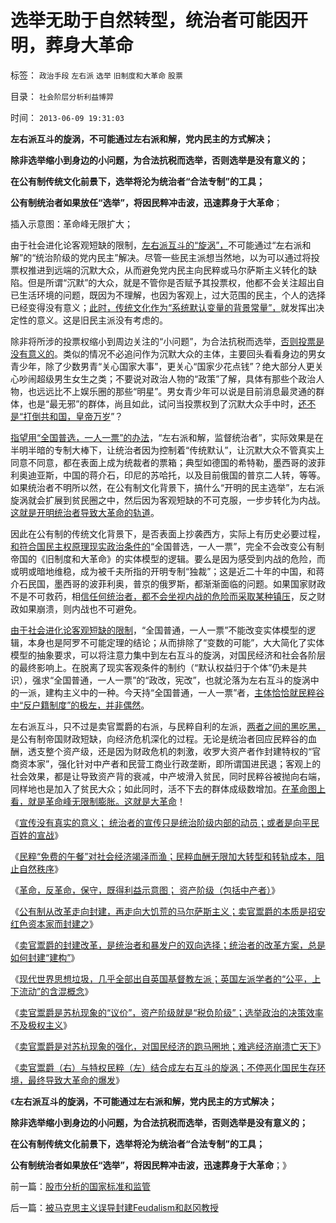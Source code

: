 # 选举无助于自然转型，统治者可能因开明，葬身大革命

标签： `政治手段` `左右派` `选举` `旧制度和大革命` `股票` 

目录： `社会阶层分析利益博羿`

时间： `2013-06-09 19:31:03`

**左右派互斗的旋涡，不可能通过左右派和解，党内民主的方式解决；**

**除非选举缩小到身边的小问题，为合法抗税而选举，否则选举是没有意义的；**

**在公有制传统文化前景下，选举将沦为统治者“合法专制”的工具；**

**公有制统治者如果放任“选举”，将因民粹冲击波，迅速葬身于大革命**；

插入示意图：革命峰无限扩大；

[](http://photo.blog.sina.com.cn/showpic.html#blogid=5563a64d0102ebnk&url=http://s4.sinaimg.cn/orignal/5563a64dgdeb70b02be23)

由于社会进化论客观短缺的限制，[左右派互斗的“旋涡”，](../../../2013/6/8/卖官鬻爵与民粹左右互斗的旋涡，直到大革命，亡天下，复辟旧制度！.md)不可能通过“左右派和解”的“统治阶级的党内民主”解决。尽管一些民主派想当然地，以为可以通过将投票权推进到远端的沉默大众，从而避免党内民主向民粹或马尔萨斯主义转化的缺陷。但是所谓“沉默”的大众，就是不管你是否赋予其投票权，他都不会关注超出自已生活环境的问题，既因为不理解，也因为客观上，过大范围的民主，个人的选择已经变得没有意义；[此时，传统文化作为“系统默认变量的背景常量”，](../../../2013/6/2/革命峰，民粹谷,WBagehot传统锐角.md)就发挥出决定性的意义。这是旧民主派没有考虑的。

除非将所涉的投票权缩小到周边关注的“小问题”，为合法抗税而选举，[否则投票是没有意义的](../../../2013/6/8/卖官鬻爵是“特权议价”，大宪章的意义，选举的唯一意义.md)。类似的情况不必追问作为沉默大众的主体，主要回头看看身边的男女青少年，除了少数男青“关心国家大事”，更关心“国家少花点钱”？绝大部分人更关心吵闹超级男生女生之类；不要说对政治人物的“政策”了解，具体有那些个政治人物，也远远比不上娱乐圈的那些“明星”。男女青少年可以说是目前消息最灵通的群体，也是“最无邪”的群体，尚且如此，试问当投票权到了沉默大众手中时，[还不是“打倒共和国，皇帝万岁](../../../2011/12/3/公有制特征是民粹化，劣币驱逐良币.md)”？

[指望用“全国普选，一人一票”的办法](../../../2013/3/5/两会廷议拷问“一人一票，全国普选”的动乱.md)，“左右派和解，监督统治者”，实际效果是在半明半暗的专制大棒下，让统治者因为控制着“传统默认”，让沉默大众不管真实上同意不同意，都在表面上成为统裁者的票箱；典型如德国的希特勒，墨西哥的波菲利奥迪亚斯，中国的蒋介石，印尼的苏哈托，以及目前俄国的普京二人转，等等。如果统治者不明所以然，在公有制文化背景下，搞什么“开明的民主选举”，左右派旋涡就会扩展到贫民圈之中，然后因为客观短缺的不可克服，一步步转化为内战。[这就是开明统治者导致大革命的轨道](../../../2013/6/6/民粹革命队伍的血酬是民主进程的纯粹阻力；.md)。

因此在公有制的传统文化背景下，是否表面上抄袭西方，实际上有历史必要过程，[和符合国民主权原理现实政治条件的](../../../2011/4/2/国民主权原理就是稳定的统一.md)“全国普选，一人一票”，完全不会改变公有制帝国的《旧制度和大革命》的实体模型的逻辑。要么是因为感受到内战的危险，而或明或暗地维稳，成为被千夫所指的开明专制“独裁”；这是近二十年的中国，和蒋介石民国，墨西哥的波菲利奥，普京的俄罗斯，都渐渐面临的问题。如果国家财政不是不可救药，相[信任何统治者，都不会坐视内战的危险而采取某种镇压](../../../2012/9/9/民主启航于独裁，不会泊岸于普选.md)，反之财政如果崩溃，则内战也不可避免。

[由于社会进化论客观短缺的限制](../../../2013/6/1/社会进化论解译“把权力关进笼子，把权利放出来”.md)，“全国普通，一人一票”不能改变实体模型的逻辑，本身也是阿罗不可能定理的结论；从而排除了“变数的可能”，大大简化了实体模型的抽象要求，可以将注意力集中到左右互斗的旋涡，对国民经济和社会各阶层的最终影响上。在脱离了现实客观条件的制约（“默认权益归于个体”仍未是共识），强求“全国普通，一人一票”的“政改，宪改”，也就沦落为左右互斗的旋涡中的一派，建构主义中的一种。今天持“全国普通，一人一票”者，[主体恰恰就民粹谷中“反户籍制度”的极左，并非偶然](../../../2013/2/6/契约必定排外，不排外不成为契约.md)。

左右派互斗，只不过是卖官鬻爵的右派，与民粹自利的左派，[两者之间的黑吃黑，](../../../2012/10/28/任何革命都免不了左右派之争.md)是公有制帝国财政短缺，向经济危机深化的过程。无论是统治者回应民粹谷的血酬，透支整个资产级，还是因为财政危机的刺激，收罗大资产者作封建特权的“官商资本家”，强化针对中产者和民营工商业行政垄断，即所谓国进民退；客观上的社会效果，都是让导致资产背的衰减，中产坡滑入贫民，同时民粹谷被抛向右端，同样地也是加入了贫民大众；如此同时，活不下去的群体成级数增加。[在革命图上看，就是革命峰无限制膨胀。这就是大革命](../../../2013/6/5/从贫富差距的成因理解革命峰，美国社会比中国要稳定得多.md)！

《[宣传没有真实的意义； 统治者的宣传只是统治阶级内部的动员；或者是向平民百姓的宣战](../../../2013/6/6/宣传只是统治阶级内部的动员；或者是向平民百姓的宣战.md)》

《[民粹“免费的午餐”对社会经济竭泽而渔；民粹血酬无限加大转型和转轨成本，阻止自然秩序](../../../2013/6/6/民粹革命队伍的血酬是民主进程的纯粹阻力；.md)》

《[革命，反革命，保守，既得利益示意图； 资产阶级（包括中产者）](../../../2013/6/6/革命，反革命，保守，既得利益的结构图及说明.md)》

《[公有制从改革走向封建，再走向大饥荒的马尔萨斯主义；卖官鬻爵的本质是招安红色资本家而封建之](../../../2013/6/7/卖官鬻爵的封建的改革，公有制走向大饥荒的马尔萨斯主义.md)》

《[卖官鬻爵的封建改革，是统治者和暴发户的双向选择；统治者的改革方案，总是如何封建“建构”](../../../2013/6/7/诱人的卖官鬻爵！统治者和暴发户的封建的改革共识.md)》

《[现代世界思想垃圾，几乎全部出自英国基督教左派；英国左派学者的“公平，上下流动”的含混概念](../../../2013/6/7/茅于轼悖误,英国传统基督教狗屎大餐的梦工场.md)》

《[卖官鬻爵是苏杭现象的“议价”，资产阶级就是“税负阶级”；选举政治的决策效率不及极权主义](../../../2013/6/8/卖官鬻爵是“特权议价”，大宪章的意义，选举的唯一意义.md)》

《[卖官鬻爵是对苏杭现象的强化，对国民经济的跑马圈地；难逃经济崩溃亡天下](../../../2013/6/8/卖官鬻爵瓦解市场竞争,国进民退的跑马圈地；.md)》

《[卖官鬻爵（右）与特权民粹（左）结合成左右互斗的旋涡；不停恶化国民生存环境，最终导致大革命的爆发](../../../2013/6/8/卖官鬻爵与民粹左右互斗的旋涡，直到大革命，亡天下，复辟旧制度！.md)》

《**左右派互斗的旋涡，不可能通过左右派和解，党内民主的方式解决；**

**除非选举缩小到身边的小问题，为合法抗税而选举，否则选举是没有意义的；**

**在公有制传统文化前景下，选举将沦为统治者“合法专制”的工具；**

**公有制统治者如果放任“选举”，将因民粹冲击波，迅速葬身于大革命**；》



前一篇：[股市分析的国家标准和监管](../../../2013/6/8/股市分析的国家标准和监管.md)

后一篇：[被马克思主义误导封建Feudalism和赵冈教授](../../../2013/6/9/被马克思主义误导封建Feudalism和赵冈教授.md)